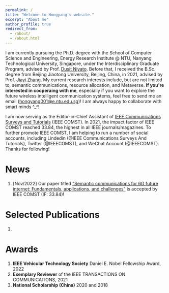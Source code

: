 ```yaml
---
permalink: /
title: "Welcome to Hongyang's website."
excerpt: "About me"
author_profile: true
redirect_from: 
  - /about/
  - /about.html
---
```


I am currently pursuing the Ph.D. degree with the School of Computer Science and Engineering, Energy Research Institute @ NTU, Nanyang Technological University, Singapore, under the Interdisciplinary Graduate Program, advised by Prof. [Dusit Niyato](https://personal.ntu.edu.sg/dniyato/). Before that, I received the B.Sc. degree from Beijing Jiaotong University, Beijing, China, in 2021, advised by Prof. [Jiayi Zhang](http://faculty.bjtu.edu.cn/8946/). My current research interests include, but are not limited to, semantic communications, resource allocation, and Metaverse. **If you're interested in cooperaing with me**, especially if you want to explore the future wireless intelligent communication systems, feel free to send me an email (hongyang001@e.ntu.edu.sg)! I am always happy to collaborate with smart minds ^_^!

I am now serving as the Editor-in-Chief Assistant of [IEEE Communications Surveys and Tutorials](https://ieeexplore.ieee.org/xpl/RecentIssue.jsp?punumber=9739) (IEEE COMST). In 2021, the impact factor of IEEE COMST reached 33.84, the highest in all IEEE journals/magazines. To further promote IEEE COMST, I am helping to run a number of social accounts, including Lindedin (@IEEE Communications Surveys And Tutorials), Twitter (@IEEECOMST), and WeChat Account (@IEEECOMST). Thanks for following!


News
======
1. [Nov/2022] Our paper titled ["Semantic communications for 6G future internet: Fundamentals, applications, and challenges"](https://ieeexplore.ieee.org/document/9955312) is accepted by IEEE COMST (IF: 33.84)!

Selected Publications
======
1. 

Awards
======
1. **IEEE Vehicular Technology Society** Daniel E. Nobel Fellowship Award, 2022
2. **Exemplary Reviewer** of the IEEE TRANSACTIONS ON COMMUNICATIONS, 2021
3. **National Scholarship (China)** 2020 and 2018 
